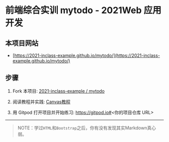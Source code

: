 # 前端综合实训 mytodo - 2021Web 应用开发

## 本项目网站

- [https://2021-inclass-example.github.io/mytodo/](https://2021-inclass-example.github.io/mytodo/)


## 步骤

1. Fork 本项目: [2021-inclass-example / mytodo](https://github.com/2021-inclass-example/mytodo)

1. 阅读教程并实践: [Canvas教程](https://developer.mozilla.org/zh-CN/docs/Web/API/Canvas_API/Tutorial)

1. 用 Gitpod 打开项目并开始练习: https://gitpod.io#<你的项目仓库 URL>

--------

> NOTE：学过`HTML`和`Bootstrap`之后，你有没有发现其实Markdown真心弱。